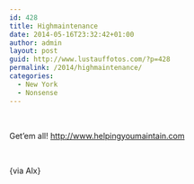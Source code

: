 ```yaml
---
id: 428
title: Highmaintenance
date: 2014-05-16T23:32:42+01:00
author: admin
layout: post
guid: http://www.lustauffotos.com/?p=428
permalink: /2014/highmaintenance/
categories:
  - New York
  - Nonsense
---
```

&nbsp;

Get&#8217;em all! <http://www.helpingyoumaintain.com>

&nbsp;

{via Alx}